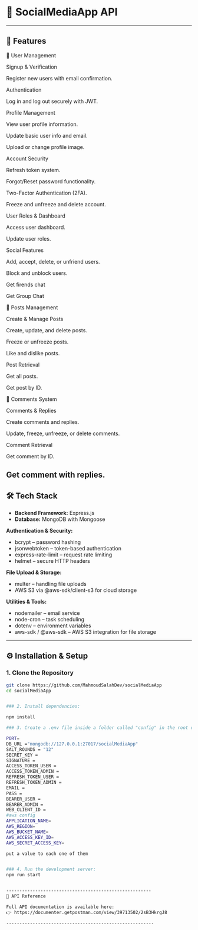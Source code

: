 # 📱 SocialMediaApp API

---

## 🚀 Features

👤 User Management

Signup & Verification

Register new users with email confirmation.

Authentication

Log in and log out securely with JWT.

Profile Management

View user profile information.

Update basic user info and email.

Upload or change profile image.

Account Security

Refresh token system.

Forgot/Reset password functionality.

Two-Factor Authentication (2FA).

Freeze and unfreeze and delete account.

User Roles & Dashboard

Access user dashboard.

Update user roles.

Social Features

Add, accept, delete, or unfriend users.

Block and unblock users.

Get firends chat

Get Group Chat

📝 Posts Management

Create & Manage Posts

Create, update, and delete posts.

Freeze or unfreeze posts.

Like and dislike posts.

Post Retrieval

Get all posts.

Get post by ID.

💬 Comments System

Comments & Replies

Create comments and replies.

Update, freeze, unfreeze, or delete comments.

Comment Retrieval

Get comment by ID.

Get comment with replies.
---

## 🛠 Tech Stack
- **Backend Framework:** Express.js  
- **Database:** MongoDB with Mongoose  

**Authentication & Security:**  
- bcrypt – password hashing  
- jsonwebtoken – token-based authentication  
- express-rate-limit – request rate limiting  
- helmet – secure HTTP headers


**File Upload & Storage:**  
- multer – handling file uploads
- AWS S3 via @aws-sdk/client-s3 for cloud storage  



**Utilities & Tools:**  
- nodemailer – email service  
- node-cron – task scheduling  
- dotenv – environment variables  
- aws-sdk / @aws-sdk – AWS S3 integration for file storage  

---

## ⚙️ Installation & Setup

### 1. Clone the Repository
```bash
git clone https://github.com/MahmoudSalahDev/socialMediaApp
cd socialMediaApp


### 2. Install dependencies:

npm install

### 3. Create a .env file inside a folder called "config" in the root directory with the following variables:

PORT=
DB_URL ="mongodb://127.0.0.1:27017/socialMediaApp"
SALT_ROUNDS = "12"
SECRET_KEY = 
SIGNATURE = 
ACCESS_TOKEN_USER = 
ACCESS_TOKEN_ADMIN = 
REFRESH_TOKEN_USER = 
REFRESH_TOKEN_ADMIN = 
EMAIL = 
PASS = 
BEARER_USER =
BEARER_ADMIN =
WEB_CLIENT_ID = 
#aws config
APPLICATION_NAME=
AWS_REGION=
AWS_BUCKET_NAME=
AWS_ACCESS_KEY_ID=
AWS_SECRET_ACCESS_KEY=

put a value to each one of them


### 4. Run the development server:
npm run start


-------------------------------------------------------
📖 API Reference

Full API documentation is available here:
👉 https://documenter.getpostman.com/view/39713502/2sB3HkrgJ8

--------------------------------------------------------
